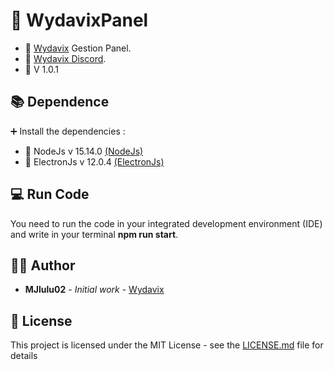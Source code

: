 ## <h1>📍 WydavixPanel</h1>

- 🔧 [Wydavix](https://www.wydavix.fr) Gestion Panel.
- 🎉 [Wydavix Discord](https://discord.wydavix.fr).
- 🔖 V 1.0.1

## 📚 Dependence

➕ Install the dependencies :

- 💎 NodeJs v 15.14.0 [(NodeJs)](https://nodejs.org/en/)
- 💎 ElectronJs v 12.0.4 [(ElectronJs)](https://www.electronjs.org/)

## 💻 Run Code

You need to run the code in your integrated development environment (IDE) and write in your terminal **npm run start**.

## 🙎‍♂️ Author

- **MJlulu02** - _Initial work_ - [Wydavix](https://github.com/Wydavix)

## 📜 License

This project is licensed under the MIT License - see the [LICENSE.md](LICENSE.md) file for details
